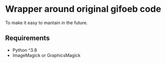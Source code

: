 # Wrapper around original gifoeb code

To make it easy to mantain in the future.

## Requirements

* Python ^3.8
* ImageMagick or GraphicsMagick
